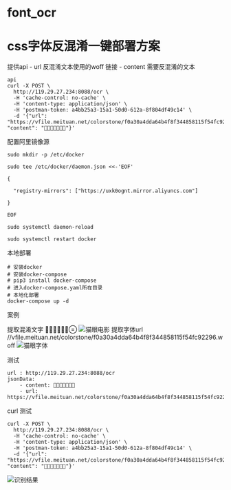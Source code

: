 # font_ocr

# css字体反混淆一键部署方案


提供api 
    - url     反混淆文本使用的woff 链接
    - content 需要反混淆的文本
```
api
curl -X POST \
  http://119.29.27.234:8088/ocr \
  -H 'cache-control: no-cache' \
  -H 'content-type: application/json' \
  -H 'postman-token: a4bb25a3-15a1-50d0-612a-8f804df49c14' \
  -d '{"url": "https://vfile.meituan.net/colorstone/f0a30a4dda64b4f8f344858115f54fc92296.woff", "content": ""}'

```





配置阿里镜像源


```
sudo mkdir -p /etc/docker

sudo tee /etc/docker/daemon.json <<-'EOF'

{

  "registry-mirrors": ["https://uxk0ognt.mirror.aliyuncs.com"]

}

EOF

sudo systemctl daemon-reload

sudo systemctl restart docker
```


本地部署

```
# 安装docker 
# 安装docker-compose
# pip3 install docker-compose
# 进入docker-compose.yaml所在目录
# 本地化部署
docker-compose up -d
```


案例

提取混淆文字 
![猫眼电影](./WeChatcdd5a362ebe748bdb421d72690e230d2.png)
提取字体url //vfile.meituan.net/colorstone/f0a30a4dda64b4f8f344858115f54fc92296.woff
![猫眼字体](./WeChat266ab2365b961ab91d61f7bb85ad9c84.png)


测试
```
url : http://119.29.27.234:8088/ocr
jsonData:
    - content: 
    - url: https://vfile.meituan.net/colorstone/f0a30a4dda64b4f8f344858115f54fc92296.woff
```
curl 测试
```
curl -X POST \
  http://119.29.27.234:8088/ocr \
  -H 'cache-control: no-cache' \
  -H 'content-type: application/json' \
  -H 'postman-token: a4bb25a3-15a1-50d0-612a-8f804df49c14' \
  -d '{"url": "https://vfile.meituan.net/colorstone/f0a30a4dda64b4f8f344858115f54fc92296.woff", "content": ""}'

```

![识别结果](./WeChat2379f547c470d509a4b25b2e503f446d.png)